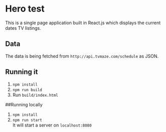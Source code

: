# Hero test

This is a single page application built in React.js which displays the current dates TV listings.

## Data
The data is being fetched from `http://api.tvmaze.com/schedule` as JSON.

## Running it
1. `npm install`
2. `npm run build`
3.  Run `build/index.html`

##Running locally
1. `npm install`
2. `npm run start`  
It will start a server on `localhost:8080` 
